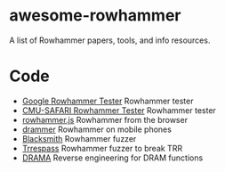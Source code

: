 # awesome-rowhammer
 A list of Rowhammer papers, tools, and info resources. 

# Code
- [Google Rowhammer Tester](https://github.com/google/rowhammer-test) Rowhammer tester
- [CMU-SAFARI Rowhammer Tester](https://github.com/CMU-SAFARI/rowhammer) Rowhammer tester
- [rowhammer.js](https://github.com/IAIK/rowhammerjs) Rowhammer from the browser
- [drammer](https://github.com/vusec/drammer) Rowhammer on mobile phones
- [Blacksmith](https://github.com/comsec-group/blacksmith) Rowhammer fuzzer
- [Trrespass](https://github.com/vusec/trrespass) Rowhammer fuzzer to break TRR
- [DRAMA](https://github.com/IAIK/drama) Reverse engineering for DRAM functions
